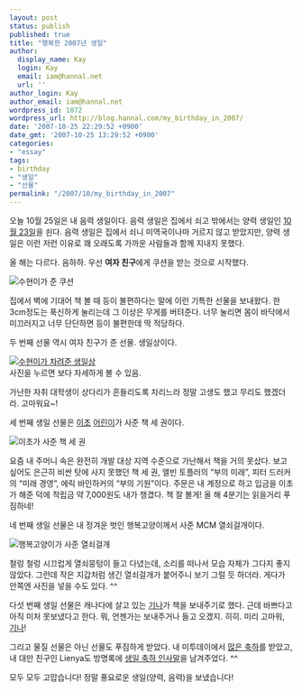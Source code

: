 ```yaml
---
layout: post
status: publish
published: true
title: "행복한 2007년 생일"
author:
  display_name: Kay
  login: Kay
  email: iam@hannal.net
  url: ''
author_login: Kay
author_email: iam@hannal.net
wordpress_id: 1072
wordpress_url: http://blog.hannal.com/my_birthday_in_2007/
date: '2007-10-25 22:29:52 +0900'
date_gmt: '2007-10-25 13:29:52 +0900'
categories:
- "essay"
tags:
- birthday
- "생일"
- "선물"
permalink: "/2007/10/my_birthday_in_2007"
---
```

<p>오늘 10월 25일은 내 음력 생일이다. 음력 생일은 집에서 쇠고 밖에서는 양력 생일인 <a href="http://me2day.net/hannal/2007/10/23#01:40:53">10월 23일</a>을 쇤다. 음력 생일은 집에서 쇠니 미역국이나마 거르지 않고 받았지만, 양력 생일은 이런 저런 이유로 꽤 오래도록 가까운 사람들과 함께 지내지 못했다.</p>
<p>올 해는 다르다. 음하하. 우선 <strong>여자 친구</strong>에게 쿠션을 받는 것으로 시작했다.</p>
<p class="centerphoto"><img src="http://blog.hannal.com/assets/uploads/2007/10/cushion_from_soya1.jpg" alt="수현이가 준 쿠션" /></p>
<p>집에서 벽에 기대어 책 볼 때 등이 불편하다는 말에 이런 기특한 선물을 보내왔다. 한 3cm정도는 푹신하게 눌리는데 그 이상은 무게를 버텨준다. 너무 눌리면 몸이 바닥에서 미끄러지고 너무 단단하면 등이 불편한데 딱 적당하다.</p>
<p>두 번째 선물 역시 여자 친구가 준 선물. 생일상이다.</p>
<p class="centerphoto"><a href="http://mintgirl22.egloos.com/903043"><img src="http://blog.hannal.com/assets/uploads/2007/10/img_0031.jpg" alt="수현이가 차려준 생일상" /></a><br />
사진을 누르면 보다 자세하게 볼 수 있음.</p>
<p>가난한 자취 대학생이 상다리가 흔들리도록 차리느라 정말 고생도 했고 무리도 했겠더라. 고마워요~!</p>
<p>세 번째 생일 선물은 <a href="http://yicho.tistory.com/">이초</a> <a href="http://me2day.net/yicho">어린이</a>가 사준 책 세 권이다.</p>
<p class="centerphoto"><img src="http://blog.hannal.com/assets/uploads/2007/10/books_from_yicho1.jpg" alt="이초가 사준 책 세 권" /></p>
<p>요즘 내 주머니 속은 완전히 개발 대상 지역 수준으로 가난해서 책을 거의 못샀다. 보고 싶어도 은근히 비싼 탓에 사지 못했던 책 세 권, 앨빈 토플러의 “부의 미래”, 피터 드러커의 “미래 경영”, 에릭 바인하커의 “부의 기원”이다. 주문은 내 계정으로 하고 입금을 이초가 해준 덕에 적립금 약 7,000원도 내가 챙겼다. 책 잘 볼게! 올 해 4분기는 읽을거리 푸짐하네!</p>
<p>네 번째 생일 선물은 내 정겨운 벗인 행복고양이께서 사준 MCM 열쇠걸개이다.</p>
<p class="centerphoto"><img src="http://blog.hannal.com/assets/uploads/2007/10/keyholder_from_happycat1.jpg" alt="행복고양이가 사준 열쇠걸개" /></p>
<p>철렁 철렁 시끄럽게 열쇠뭉텅이 들고 다녔는데, 소리를 떠나서 모습 자체가 그다지 좋지 않았다. 그런데 작은 지갑처럼 생긴 열쇠걸개가 붙어주니 보기 그럴 듯 하더라. 게다가 안쪽엔 사진을 넣을 수도 있다. ^^</p>
<p>다섯 번째 생일 선물은 캐나다에 살고 있는 <a href="http://essaysucks.egloos.com">기나</a>가 책을 보내주기로 했다. 근데 바쁘다고 아직 미처 못보냈다고 한다. 뭐, 언젠가는 보내주거나 들고 오겠지. 히히. 미리 고마워, <a href="http://me2day.net/ginamon">기나</a>!</p>
<p>그리고 물질 선물은 아닌 선물도 푸짐하게 받았다. 내 미투데이에서 <a href="http://me2day.net/hannal/2007/10/23#01:40:53">많은 축하</a>를 받았고, 내 대만 친구인 Lienya도 방명록에 <a href="http://blog.hannal.com/guestbook/#tpg-comment-28717">생일 축하 인사말</a>을 남겨주었다. ^^</p>
<p>모두 모두 고맙습니다! 정말 풍요로운 생일(양력, 음력)을 보냈습니다!</p>
